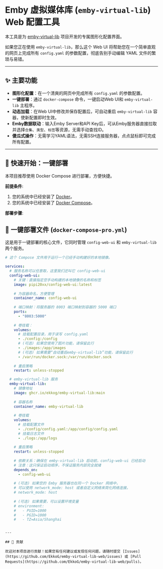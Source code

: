 
# Emby 虚拟媒体库 (`emby-virtual-lib`) Web 配置工具

本工具是为 [emby-virtual-lib](https://github.com/EkkoG/emby-virtual-lib) 项目开发的专属图形化配置界面。

如果您正在使用 `emby-virtual-lib`，那么这个 Web UI 将帮助您在一个简单直观的网页上完成所有 `config.yaml` 的参数配置，彻底告别手动编辑 YAML 文件的繁琐与易错。


---

## ✨ 主要功能

- **图形化配置**：在一个清爽的网页中完成所有 `config.yaml` 的参数配置。
- **一键部署**：通过 `docker-compose` 命令，一键启动Web UI和 `emby-virtual-lib` 主程序。
- **动态加载**：在Web UI中修改并保存配置后，可自动重启 `emby-virtual-lib` 容器，使新配置即时生效。
- **Emby数据联动**：输入Emby Server和API Key后，可从Emby服务器直接拉取并选择`合集`、`类型`、`标签`等资源，无需手动查找ID。
- **傻瓜式操作**：无需学习YAML语法，无需SSH连接服务器，点点鼠标即可完成所有配置。

---

## 🚀 快速开始：一键部署

本项目推荐使用 Docker Compose 进行部署，方便快捷。

**前提条件**:
1.  您的系统中已经安装了 [Docker](https://www.docker.com/)。
2.  您的系统中已经安装了 [Docker Compose](https://docs.docker.com/compose/install/)。

**部署步骤**:


## 🐳 一键部署文件 (`docker-compose-pro.yml`)

这是用于一键部署的核心文件，它同时管理 `config-web-ui` 和 `emby-virtual-lib` 两个服务。

```yaml
# 这个 Compose 文件用于运行一个已经手动构建好的本地镜像。

services:
  # 服务名称可以任意取，这里我们还叫它 config-web-ui
  config-web-ui:
    # 关键：直接指定您手动构建的本地镜像的名称和标签
    image: pipi20xx/config-web-ui:latest
    
    # 为容器命名，方便管理
    container_name: config-web-ui
    
    # 端口映射：将服务器的 8003 端口映射到容器的 5000 端口
    ports:
      - "8003:5000"
      
    # 卷挂载：
    volumes:
      # 挂载配置目录，用于读写 config.yaml
      - ./config:/config
      # (可选) 如果您使用了图片功能，请保留此行
      - ./images:/app/images
      # (可选) 如果需要“自动重启emby-virtual-lib”功能，请保留此行
      - /var/run/docker.sock:/var/run/docker.sock
      
    # 重启策略
    restart: unless-stopped

  # emby-virtual-lib 服务
  emby-virtual-lib:
    # 镜像地址
    image: ghcr.io/ekkog/emby-virtual-lib:main
    
    # 容器名称
    container_name: emby-virtual-lib
    
    # 卷挂载
    volumes:
      # 挂载配置文件
      - ./config/config.yaml:/app/config/config.yaml
      # 挂载日志文件
      - ./logs:/app/logs
      
    # 重启策略
    restart: unless-stopped
    
    # 依赖关系：确保在 emby-virtual-lib 启动前，config-web-ui 已经启动
    # 注意：这只保证启动顺序，不保证服务内部完全就绪
    depends_on:
      - config-web-ui
      
    # (可选) 如果您的 Emby 服务器也在同一个 Docker 网络中，
    # 可以使用 network_mode: host 或者自定义网络来简化网络连接。
    # network_mode: host
    
    # (可选) 如果需要，可以设置环境变量
    # environment:
    #   - PUID=1000
    #   - PGID=1000
    #   - TZ=Asia/Shanghai
```

```

---

## 🤝 贡献

欢迎对本项目进行贡献！如果您有任何建议或发现任何问题，请随时提交 [Issues](https://github.com/EkkoG/emby-virtual-lib-web/issues) 或 [Pull Requests](https://github.com/EkkoG/emby-virtual-lib-web/pulls)。
